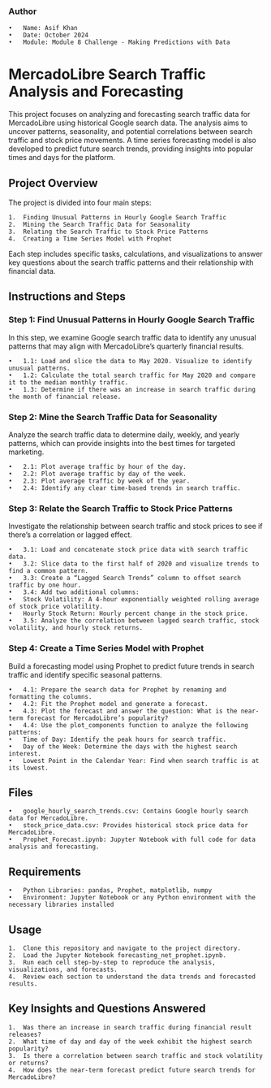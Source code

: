 ### Author

	•	Name: Asif Khan
	•	Date: October 2024
	•	Module: Module 8 Challenge - Making Predictions with Data

# MercadoLibre Search Traffic Analysis and Forecasting

This project focuses on analyzing and forecasting search traffic data for MercadoLibre using historical Google search data. The analysis aims to uncover patterns, seasonality, and potential correlations between search traffic and stock price movements. A time series forecasting model is also developed to predict future search trends, providing insights into popular times and days for the platform.

## Project Overview

The project is divided into four main steps:

	1.	Finding Unusual Patterns in Hourly Google Search Traffic
	2.	Mining the Search Traffic Data for Seasonality
	3.	Relating the Search Traffic to Stock Price Patterns
	4.	Creating a Time Series Model with Prophet

Each step includes specific tasks, calculations, and visualizations to answer key questions about the search traffic patterns and their relationship with financial data.

## Instructions and Steps

### Step 1: Find Unusual Patterns in Hourly Google Search Traffic

In this step, we examine Google search traffic data to identify any unusual patterns that may align with MercadoLibre’s quarterly financial results.

	•	1.1: Load and slice the data to May 2020. Visualize to identify unusual patterns.
	•	1.2: Calculate the total search traffic for May 2020 and compare it to the median monthly traffic.
	•	1.3: Determine if there was an increase in search traffic during the month of financial release.

### Step 2: Mine the Search Traffic Data for Seasonality

Analyze the search traffic data to determine daily, weekly, and yearly patterns, which can provide insights into the best times for targeted marketing.

	•	2.1: Plot average traffic by hour of the day.
	•	2.2: Plot average traffic by day of the week.
	•	2.3: Plot average traffic by week of the year.
	•	2.4: Identify any clear time-based trends in search traffic.

### Step 3: Relate the Search Traffic to Stock Price Patterns

Investigate the relationship between search traffic and stock prices to see if there’s a correlation or lagged effect.

	•	3.1: Load and concatenate stock price data with search traffic data.
	•	3.2: Slice data to the first half of 2020 and visualize trends to find a common pattern.
	•	3.3: Create a “Lagged Search Trends” column to offset search traffic by one hour.
	•	3.4: Add two additional columns:
	•	Stock Volatility: A 4-hour exponentially weighted rolling average of stock price volatility.
	•	Hourly Stock Return: Hourly percent change in the stock price.
	•	3.5: Analyze the correlation between lagged search traffic, stock volatility, and hourly stock returns.

### Step 4: Create a Time Series Model with Prophet

Build a forecasting model using Prophet to predict future trends in search traffic and identify specific seasonal patterns.

	•	4.1: Prepare the search data for Prophet by renaming and formatting the columns.
	•	4.2: Fit the Prophet model and generate a forecast.
	•	4.3: Plot the forecast and answer the question: What is the near-term forecast for MercadoLibre’s popularity?
	•	4.4: Use the plot_components function to analyze the following patterns:
	•	Time of Day: Identify the peak hours for search traffic.
	•	Day of the Week: Determine the days with the highest search interest.
	•	Lowest Point in the Calendar Year: Find when search traffic is at its lowest.

## Files

	•	google_hourly_search_trends.csv: Contains Google hourly search data for MercadoLibre.
	•	stock_price_data.csv: Provides historical stock price data for MercadoLibre.
	•	Prophet_Forecast.ipynb: Jupyter Notebook with full code for data analysis and forecasting.

## Requirements

	•	Python Libraries: pandas, Prophet, matplotlib, numpy
	•	Environment: Jupyter Notebook or any Python environment with the necessary libraries installed

## Usage

	1.	Clone this repository and navigate to the project directory.
	2.	Load the Jupyter Notebook forecasting_net_prophet.ipynb.
	3.	Run each cell step-by-step to reproduce the analysis, visualizations, and forecasts.
	4.	Review each section to understand the data trends and forecasted results.

## Key Insights and Questions Answered

	1.	Was there an increase in search traffic during financial result releases?
	2.	What time of day and day of the week exhibit the highest search popularity?
	3.	Is there a correlation between search traffic and stock volatility or returns?
	4.	How does the near-term forecast predict future search trends for MercadoLibre?


